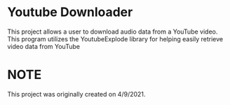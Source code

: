 ﻿# Youtube Downloader
This project allows a user to download audio data from a YouTube video. This program utilizes
the YoutubeExplode library for helping easily retrieve video data from YouTube

# NOTE
This project was originally created on 4/9/2021.